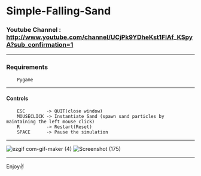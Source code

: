# Simple-Falling-Sand

### Youtube Channel : http://www.youtube.com/channel/UCjPk9YDheKst1FlAf_KSpyA?sub_confirmation=1

---
### Requirements
        Pygame
---
#### Controls
        ESC        -> QUIT(close window)
        MOUSECLICK -> Instantiate Sand (spawn sand particles by maintaining the left mouse click)
        R          -> Restart(Reset)
        SPACE      -> Pause the simulation
---
![ezgif com-gif-maker (4)](https://user-images.githubusercontent.com/48150537/131813963-29b076f2-95bb-48d1-84b0-2532416e1fbf.gif)
![Screenshot (175)](https://user-images.githubusercontent.com/48150537/131814001-f2013082-8326-4326-a77d-2c87c05f43c2.png)

---
Enjoy✌️
        
